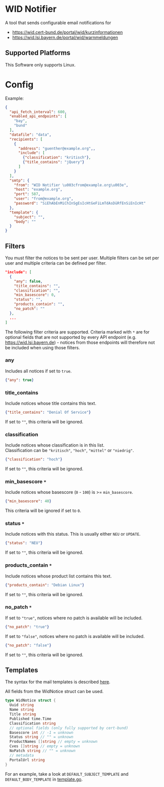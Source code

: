 # WID Notifier

A tool that sends configurable email notifications for

- https://wid.cert-bund.de/portal/wid/kurzinformationen
- https://wid.lsi.bayern.de/portal/wid/warnmeldungen

## Supported Platforms

This Software only supports Linux.

# Config

Example:

```json
{
  "api_fetch_interval": 600,
  "enabled_api_endpoints": [
    "bay",
    "bund"
  ],
  "datafile": "data",
  "recipients": [
    {
      "address": "guenther@example.org",,
      "include": [
        {"classification": "kritisch"},
        {"title_contains": "jQuery"}
      ]
    }
  ],
  "smtp": {
    "from": "WID Notifier \u003cfrom@example.org\u003e",
    "host": "example.org",
    "port": 587,
    "user": "from@example.org",
    "password": "SiEhAbEnMiChInSgEsIcHtGeFiLmTdAsDüRfEnSiEnIcHt"
  },
  "template": {
    "subject": "",
    "body": ""
  }
}
```

## Filters

You must filter the notices to be sent per user. Multiple filters can be set per user and multiple criteria can be defined per filter.

```json
"include": [
  {
    "any": false,
    "title_contains": "",
    "classification": "",
    "min_basescore": 0,
    "status": "",
    "products_contain": "",
    "no_patch": ""
  },
  ...
]
```

The following filter criteria are supported. Criteria marked with `*` are for optional fields that are not supported by every API endpoint (e.g. https://wid.lsi.bayern.de) - notices from those endpoints will therefore not be included when using those filters.

### any

Includes all notices if set to `true`.

```json
{"any": true}
```

### title_contains

Include notices whose title contains this text.

```json
{"title_contains": "Denial Of Service"}
```
If set to `""`, this criteria will be ignored.

### classification

Include notices whose classification is in this list.  
Classification can be `"kritisch"`, `"hoch"`, `"mittel"` or `"niedrig"`.

```json
{"classification": "hoch"}
```
If set to `""`, this criteria will be ignored.

### min_basescore `*`

Include notices whose basescore (`0` - `100`) is >= `min_basescore`.

```json
{"min_basescore": 40}
```
This criteria will be ignored if set to `0`.

### status `*`

Include notices with this status. This is usually either `NEU` or `UPDATE`.

```json
{"status": "NEU"}
```
If set to `""`, this criteria will be ignored.

### products_contain `*`

Include notices whose product list contains this text.

```json
{"products_contain": "Debian Linux"}
```
If set to `""`, this criteria will be ignored.

### no_patch `*`

If set to `"true"`, notices where no patch is available will be included.

```json
{"no_patch": "true"}
```

If set to `"false"`, notices where no patch is available will be included.

```json
{"no_patch": "false"}
```

If set to `""`, this criteria will be ignored.

## Templates

The syntax for the mail templates is described [here](https://pkg.go.dev/text/template).

All fields from the WidNotice struct can be used.

```go
type WidNotice struct {
  Uuid string
  Name string
  Title string
  Published time.Time
  Classification string
  // optional fields (only fully supported by cert-bund)
  Basescore int // -1 = unknown
  Status string // "" = unknown
  ProductNames []string // empty = unknown
  Cves []string // empty = unknown
  NoPatch string // "" = unknown
  // metadata
  PortalUrl string
}
```

For an example, take a look at `DEFAULT_SUBJECT_TEMPLATE` and `DEFAULT_BODY_TEMPLATE` in [template.go](./template.go).

